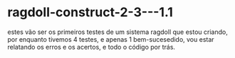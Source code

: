 # ragdoll-construct-2-3---1.1
estes vão ser os primeiros testes de um sistema ragdoll que estou criando, por enquanto tivemos 4 testes, e apenas 1 bem-sucesedido, vou estar relatando os erros e os acertos, e todo o código por trás.
